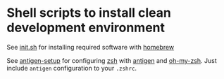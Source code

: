 # Shell scripts to install clean development environment

See [init.sh](./init.sh) for installing required software with [homebrew](https://brew.sh/)

See [antigen-setup](antigen-setup) for configuring [zsh](http://www.zsh.org/) with [antigen](https://github.com/zsh-users/antigen) and [oh-my-zsh](https://github.com/robbyrussell/oh-my-zsh). Just include `antigen` configuration to your `.zshrc`.
